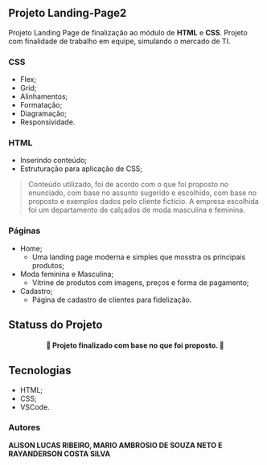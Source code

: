## Projeto Landing-Page2

Projeto Landing Page de finalização ao módulo de **HTML** e **CSS**. Projeto com finalidade de trabalho em equipe, simulando o mercado de TI.

### CSS
- Flex;
- Grid;
- Alinhamentos;
- Formatação;
- Diagramação;
- Responsividade.

### HTML
- Inserindo conteúdo;
- Estruturação para aplicação de CSS;

> Conteúdo utilizado, foi de acordo com o que foi proposto no enunciado, com base no assunto sugerido e escolhido, com base no proposto e exemplos dados pelo cliente fictício. A empresa escolhida foi um departamento de calçados de moda masculina e feminina.

### Páginas
- Home;
    - Uma landing page moderna e simples que mosstra os principais produtos;
- Moda feminina e Masculina;
    - Vitrine de produtos com imagens, preços e forma de pagamento;
- Cadastro;
    - Página de cadastro de clientes para fidelização.

## Statuss do Projeto
<h4 align="center"> 
	🚧  Projeto finalizado com base no que foi proposto.  🚧
</h4>

## Tecnologias

- HTML;
- CSS;
- VSCode.

### Autores

**ALISON LUCAS RIBEIRO, MARIO AMBROSIO DE SOUZA NETO E RAYANDERSON COSTA SILVA**
